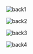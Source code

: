 ![back1](https://user-images.githubusercontent.com/94534918/175492877-18a863e1-2907-4438-a3bb-090f67dbda60.png)

![back2](https://user-images.githubusercontent.com/94534918/175492900-55b326b8-2503-4903-a66a-483976ec06d8.png)

![back3](https://user-images.githubusercontent.com/94534918/175492909-73c71f12-5524-4c5d-9cb1-315bc905a780.png)

![back4](https://user-images.githubusercontent.com/94534918/175492924-cc0ac4e0-a5b6-47ec-a95e-b559fcd9219c.png)

